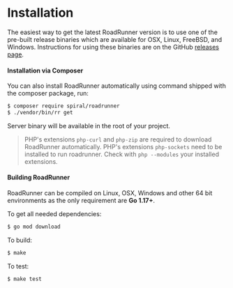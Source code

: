 # Installation
The easiest way to get the latest RoadRunner version is to use one of the pre-built release binaries which are available for
OSX, Linux, FreeBSD, and Windows. Instructions for using these binaries are on the GitHub [releases page](https://github.com/roadrunner-server/roadrunner-binary/releases).

#### Installation via Composer
You can also install RoadRunner automatically using command shipped with the composer package, run:

```bash
$ composer require spiral/roadrunner
$ ./vendor/bin/rr get
```

Server binary will be available in the root of your project.

> PHP's extensions `php-curl` and `php-zip` are required to download RoadRunner automatically.
> PHP's extensions `php-sockets` need to be installed to run roadrunner.
> Check with `php --modules` your installed extensions.

#### Building RoadRunner
RoadRunner can be compiled on Linux, OSX, Windows and other 64 bit environments as the only requirement are **Go 1.17+**.

To get all needed dependencies:

```bash
$ go mod download
```

To build:

```bash
$ make
```

To test:

```
$ make test
```
